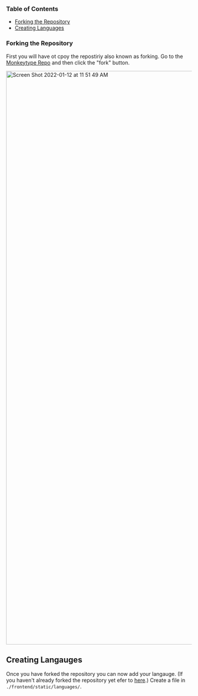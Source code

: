 ### **Table of Contents**

- [Forking the Repository](#forking-the-repository)
- [Creating Languages](#creating-langauges)

### Forking the Repository
First you will have ot cpoy the repostiriy also known as forking. Go to the [Monkeytype Repo](https://github.com/Miodec/monkeytype/) and then click the "fork" button.

<img width="1552" alt="Screen Shot 2022-01-12 at 11 51 49 AM" src="https://user-images.githubusercontent.com/83455454/149194972-23343642-7a1f-4c0c-b5f2-36f4b39a2639.png">

## Creating Langauges
Once you have forked the repository you can now add your langauge. (If you haven't already forked the repository yet efer to [here](#forking-the-repository).) Create a file in ```./frontend/static/languages/```.